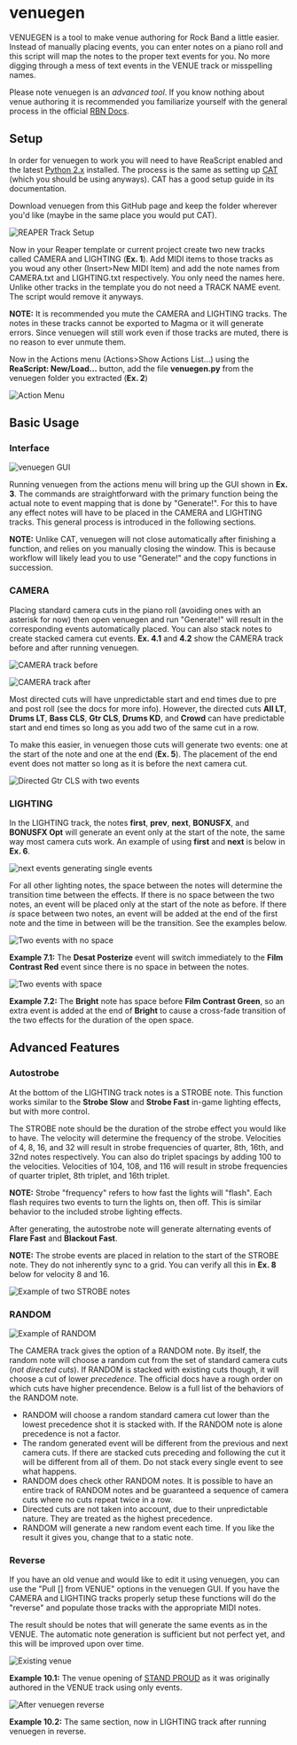 # venuegen

VENUEGEN is a tool to make venue authoring for Rock Band a little easier. Instead of manually placing events, you can enter notes on a piano roll and this script will map the notes to the proper text events for you. No more digging through a mess of text events in the VENUE track or misspelling names.

Please note venuegen is an *advanced tool*. If you know nothing about venue authoring it is recommended you familiarize yourself with the general process in the official [RBN Docs](http://docs.c3universe.com/rbndocs/index.php?title=RBN2_Camera_And_Lights).

## Setup

In order for venuegen to work you will need to have ReaScript enabled and the latest [Python 2.x](https://www.python.org/downloads/) installed. The process is the same as setting up [CAT](http://customscreators.com/index.php?/topic/10662-c3-automation-tools/) (which you should be using anyways). CAT has a good setup guide in its documentation.

Download venuegen from this GitHub page and keep the folder wherever you'd like (maybe in the same place you would put CAT). 

![REAPER Track Setup](https://i.imgur.com/ldgT6Rw.png)

Now in your Reaper template or current project create two new tracks called CAMERA and LIGHTING (**Ex. 1**). Add MIDI items to those tracks as you woud any other (Insert>New MIDI Item) and add the note names from CAMERA.txt and LIGHTING.txt respectively. You only need the names here. Unlike other tracks in the template you do not need a TRACK NAME event. The script would remove it anyways.

**NOTE:** It is recommended you mute the CAMERA and LIGHTING tracks. The notes in these tracks cannot be exported to Magma or it will generate errors. Since venuegen will still work even if those tracks are muted, there is no reason to ever unmute them.

Now in the Actions menu (Actions>Show Actions List...) using the **ReaScript: New/Load...** button, add the file **venuegen.py** from the venuegen folder you extracted (**Ex. 2**)

![Action Menu](https://i.imgur.com/yt5al6S.png)

## Basic Usage

### Interface

![venuegen GUI](https://i.imgur.com/xvTT7Wt.png)

Running venuegen from the actions menu will bring up the GUI shown in **Ex. 3**. The commands are straightforward with the primary function being the actual note to event mapping that is done by "Generate!". For this to have any effect notes will have to be placed in the CAMERA and LIGHTING tracks. This general process is introduced in the following sections.

**NOTE:** Unlike CAT, venuegen will not close automatically after finishing a function, and relies on you manually closing the window. This is because workflow will likely lead you to use "Generate!" and the copy functions in succession.

### CAMERA

Placing standard camera cuts in the piano roll (avoiding ones with an asterisk for now) then open venuegen and run "Generate!" will result in the corresponding events automatically placed. You can also stack notes to create stacked camera cut events. **Ex. 4.1** and **4.2** show the CAMERA track before and after running venuegen.

![CAMERA track before](https://i.imgur.com/tbkFRg5.png)

![CAMERA track after](https://i.imgur.com/8d4y6Tj.png)

Most directed cuts will have unpredictable start and end times due to pre and post roll (see the docs for more info). However, the directed cuts **All LT**, **Drums LT**, **Bass CLS**, **Gtr CLS**, **Drums KD**, and **Crowd** can have predictable start and end times so long as you add two of the same cut in a row.

To make this easier, in venuegen those cuts will generate two events: one at the start of the note and one at the end (**Ex. 5**). The placement of the end event does not matter so long as it is before the next camera cut.

![Directed Gtr CLS with two events](https://i.imgur.com/3ZKktjM.png)

### LIGHTING

In the LIGHTING track, the notes **first**, **prev**, **next**, **BONUSFX**, and **BONUSFX Opt** will generate an event only at the start of the note, the same way most camera cuts work. An example of using **first** and **next** is below in **Ex. 6**.

![next events generating single events](https://i.imgur.com/NZ8NlhA.png)

For all other lighting notes, the space between the notes will determine the transition time between the effects. If there is no space between the two notes, an event will be placed only at the start of the note as before. If there *is* space between two notes, an event will be added at the end of the first note and the time in between will be the transition. See the examples below.

![Two events with no space](https://i.imgur.com/t3yqKig.png)

**Example 7.1:** The **Desat Posterize** event will switch immediately to the **Film Contrast Red** event since there is no space in between the notes.

![Two events with space](https://i.imgur.com/ALX6Xrh.png)

**Example 7.2:** The **Bright** note has space before **Film Contrast Green**, so an extra event is added at the end of **Bright** to cause a cross-fade transition of the two effects for the duration of the open space.

## Advanced Features

### Autostrobe

At the bottom of the LIGHTING track notes is a STROBE note. This function works similar to the **Strobe Slow** and **Strobe Fast** in-game lighting effects, but with more control. 

The STROBE note should be the duration of the strobe effect you would like to have. The velocity will determine the frequency of the strobe. Velocities of 4, 8, 16, and 32 will result in strobe frequencies of quarter, 8th, 16th, and 32nd notes respectively. You can also do triplet spacings by adding 100 to the velocities. Velocities of 104, 108, and 116 will result in strobe frequencies of quarter triplet, 8th triplet, and 16th triplet. 

**NOTE:** Strobe "frequency" refers to how fast the lights will "flash". Each flash requires two events to turn the lights on, then off. This is similar behavior to the included strobe lighting effects.

After generating, the autostrobe note will generate alternating events of **Flare Fast** and **Blackout Fast**. 

**NOTE:** The strobe events are placed in relation to the start of the STROBE note. They do not inherently sync to a grid. You can verify all this in **Ex. 8** below for velocity 8 and 16.

![Example of two STROBE notes](https://i.imgur.com/9sOkNOs.png)

### RANDOM

![Example of RANDOM](https://i.imgur.com/kq8G2Ap.png)

The CAMERA track gives the option of a RANDOM note. By itself, the random note will choose a random cut from the set of standard camera cuts (*not directed cuts*). If RANDOM is stacked with existing cuts though, it will choose a cut of lower *precedence*. The official docs have a rough order on which cuts have higher precendence. Below is a full list of the behaviors of the RANDOM note.

* RANDOM will choose a random standard camera cut lower than the lowest precedence shot it is stacked with. If the RANDOM note is alone precedence is not a factor.
* The random generated event will be different from the previous and next camera cuts. If there are stacked cuts preceding and following the cut it will be different from all of them. Do not stack every single event to see what happens.
* RANDOM does check other RANDOM notes. It is possible to have an entire track of RANDOM notes and be guaranteed a sequence of camera cuts where no cuts repeat twice in a row.
* Directed cuts are not taken into account, due to their unpredictable nature. They are treated as the highest precedence.
* RANDOM will generate a new random event each time. If you like the result it gives you, change that to a static note.

### Reverse

If you have an old venue and would like to edit it using venuegen, you can use the "Pull [] from VENUE" options in the venuegen GUI. If you have the CAMERA and LIGHTING tracks properly setup these functions will do the "reverse" and populate those tracks with the appropriate MIDI notes. 

The result should be notes that will generate the same events as in the VENUE. The automatic note generation is sufficient but not perfect yet, and this will be improved upon over time.

![Existing venue](https://i.imgur.com/K9HUA0u.png)

**Example 10.1:** The venue opening of [STAND PROUD](http://customscreators.com/index.php?/page/index.html/_/stand-proud-r20907) as it was originally authored in the VENUE track using only events.

![After venuegen reverse](https://i.imgur.com/uofWBJm.png)

**Example 10.2:** The same section, now in LIGHTING track after running venuegen in reverse. 
